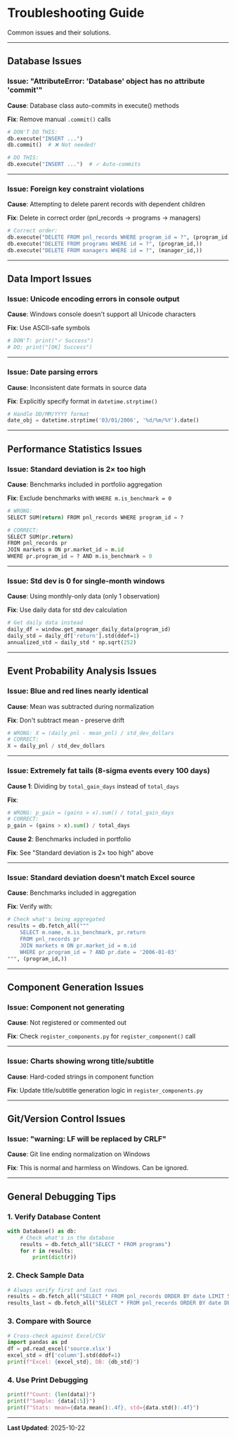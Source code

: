 # Troubleshooting Guide

Common issues and their solutions.

---

## Database Issues

### Issue: "AttributeError: 'Database' object has no attribute 'commit'"
**Cause**: Database class auto-commits in execute() methods

**Fix**: Remove manual `.commit()` calls

```python
# DON'T DO THIS:
db.execute("INSERT ...")
db.commit()  # ❌ Not needed!

# DO THIS:
db.execute("INSERT ...")  # ✓ Auto-commits
```

---

### Issue: Foreign key constraint violations
**Cause**: Attempting to delete parent records with dependent children

**Fix**: Delete in correct order (pnl_records → programs → managers)

```python
# Correct order:
db.execute("DELETE FROM pnl_records WHERE program_id = ?", (program_id,))
db.execute("DELETE FROM programs WHERE id = ?", (program_id,))
db.execute("DELETE FROM managers WHERE id = ?", (manager_id,))
```

---

## Data Import Issues

### Issue: Unicode encoding errors in console output
**Cause**: Windows console doesn't support all Unicode characters

**Fix**: Use ASCII-safe symbols

```python
# DON'T: print("✓ Success")
# DO: print("[OK] Success")
```

---

### Issue: Date parsing errors
**Cause**: Inconsistent date formats in source data

**Fix**: Explicitly specify format in `datetime.strptime()`

```python
# Handle DD/MM/YYYY format
date_obj = datetime.strptime('03/01/2006', '%d/%m/%Y').date()
```

---

## Performance Statistics Issues

### Issue: Standard deviation is 2× too high
**Cause**: Benchmarks included in portfolio aggregation

**Fix**: Exclude benchmarks with `WHERE m.is_benchmark = 0`

```python
# WRONG:
SELECT SUM(return) FROM pnl_records WHERE program_id = ?

# CORRECT:
SELECT SUM(pr.return)
FROM pnl_records pr
JOIN markets m ON pr.market_id = m.id
WHERE pr.program_id = ? AND m.is_benchmark = 0
```

---

### Issue: Std dev is 0 for single-month windows
**Cause**: Using monthly-only data (only 1 observation)

**Fix**: Use daily data for std dev calculation

```python
# Get daily data instead
daily_df = window.get_manager_daily_data(program_id)
daily_std = daily_df['return'].std(ddof=1)
annualized_std = daily_std * np.sqrt(252)
```

---

## Event Probability Analysis Issues

### Issue: Blue and red lines nearly identical
**Cause**: Mean was subtracted during normalization

**Fix**: Don't subtract mean - preserve drift

```python
# WRONG: X = (daily_pnl - mean_pnl) / std_dev_dollars
# CORRECT:
X = daily_pnl / std_dev_dollars
```

---

### Issue: Extremely fat tails (8-sigma events every 100 days)
**Cause 1**: Dividing by `total_gain_days` instead of `total_days`

**Fix**:
```python
# WRONG: p_gain = (gains > x).sum() / total_gain_days
# CORRECT:
p_gain = (gains > x).sum() / total_days
```

**Cause 2**: Benchmarks included in portfolio

**Fix**: See "Standard deviation is 2× too high" above

---

### Issue: Standard deviation doesn't match Excel source
**Cause**: Benchmarks included in aggregation

**Fix**: Verify with:
```python
# Check what's being aggregated
results = db.fetch_all("""
    SELECT m.name, m.is_benchmark, pr.return
    FROM pnl_records pr
    JOIN markets m ON pr.market_id = m.id
    WHERE pr.program_id = ? AND pr.date = '2006-01-03'
""", (program_id,))
```

---

## Component Generation Issues

### Issue: Component not generating
**Cause**: Not registered or commented out

**Fix**: Check `register_components.py` for `register_component()` call

---

### Issue: Charts showing wrong title/subtitle
**Cause**: Hard-coded strings in component function

**Fix**: Update title/subtitle generation logic in `register_components.py`

---

## Git/Version Control Issues

### Issue: "warning: LF will be replaced by CRLF"
**Cause**: Git line ending normalization on Windows

**Fix**: This is normal and harmless on Windows. Can be ignored.

---

## General Debugging Tips

### 1. Verify Database Content
```python
with Database() as db:
    # Check what's in the database
    results = db.fetch_all("SELECT * FROM programs")
    for r in results:
        print(dict(r))
```

### 2. Check Sample Data
```python
# Always verify first and last rows
results = db.fetch_all("SELECT * FROM pnl_records ORDER BY date LIMIT 5")
results_last = db.fetch_all("SELECT * FROM pnl_records ORDER BY date DESC LIMIT 5")
```

### 3. Compare with Source
```python
# Cross-check against Excel/CSV
import pandas as pd
df = pd.read_excel('source.xlsx')
excel_std = df['column'].std(ddof=1)
print(f"Excel: {excel_std}, DB: {db_std}")
```

### 4. Use Print Debugging
```python
print(f"Count: {len(data)}")
print(f"Sample: {data[:5]}")
print(f"Stats: mean={data.mean():.4f}, std={data.std():.4f}")
```

---

**Last Updated**: 2025-10-22

